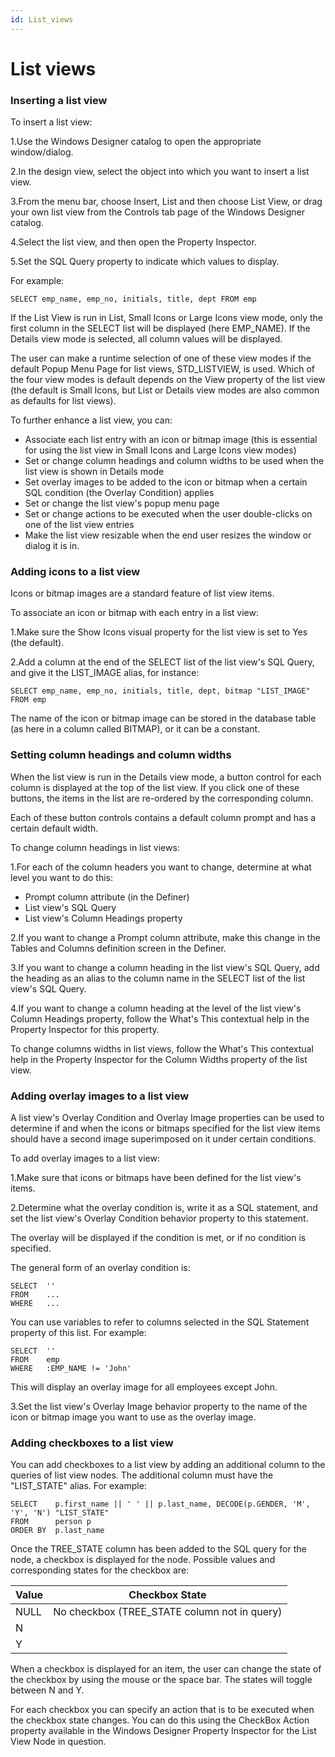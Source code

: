 ```yaml
---
id: List_views
---
```


# List views

### Inserting a list view

To insert a list view:

1.Use the Windows Designer catalog to open the appropriate window/dialog.

2.In the design view, select the object into which you want to insert a list view.

3.From the menu bar, choose Insert, List and then choose List View, or drag your own list view from the Controls tab page of the Windows Designer catalog.

4.Select the list view, and then open the Property Inspector.

5.Set the SQL Query property to indicate which values to display.

For example:

```
SELECT emp_name, emp_no, initials, title, dept FROM emp
```

If the List View is run in List, Small Icons or Large Icons view mode, only the first column in the SELECT list will be displayed (here EMP_NAME). If the Details view mode is selected, all column values will be displayed.

The user can make a runtime selection of one of these view modes if the default Popup Menu Page for list views, STD_LISTVIEW, is used. Which of the four view modes is default depends on the View property of the list view (the default is Small Icons, but List or Details view modes are also common as defaults for list views).

To further enhance a list view, you can:

- Associate each list entry with an icon or bitmap image (this is essential for using the list view in Small Icons and Large Icons view modes)
- Set or change column headings and column widths to be used when the list view is shown in Details mode
- Set overlay images to be added to the icon or bitmap when a certain SQL condition (the Overlay Condition) applies
- Set or change the list view's popup menu page
- Set or change actions to be executed when the user double-clicks on one of the list view entries
- Make the list view resizable when the end user resizes the window or dialog it is in.

### Adding icons to a list view

Icons or bitmap images are a standard feature of list view items.

To associate an icon or bitmap with each entry in a list view:

1.Make sure the Show Icons visual property for the list view is set to Yes (the default).

2.Add a column at the end of the SELECT list of the list view's SQL Query, and give it the LIST_IMAGE alias, for instance:

```
SELECT emp_name, emp_no, initials, title, dept, bitmap "LIST_IMAGE"
FROM emp

```

The name of the icon or bitmap image can be stored in the database table (as here in a column called BITMAP), or it can be a constant.

### Setting column headings and column widths

When the list view is run in the Details view mode, a button control for each column is displayed at the top of the list view. If you click one of these buttons, the items in the list are re-ordered by the corresponding column.

Each of these button controls contains a default column prompt and has a certain default width.

To change column headings in list views:

1.For each of the column headers you want to change, determine at what level you want to do this:

- Prompt column attribute (in the Definer)
- List view's SQL Query
- List view's Column Headings property

2.If you want to change a Prompt column attribute, make this change in the Tables and Columns definition screen in the Definer.

3.If you want to change a column heading in the list view's SQL Query, add the heading as an alias to the column name in the SELECT list of the list view's SQL Query.

4.If you want to change a column heading at the level of the list view's Column Headings property, follow the What's This contextual help in the Property Inspector for this property.

To change columns widths in list views, follow the What's This contextual help in the Property Inspector for the Column Widths property of the list view.

### Adding overlay images to a list view

A list view's Overlay Condition and Overlay Image properties can be used to determine if and when the icons or bitmaps specified for the list view items should have a second image superimposed on it under certain conditions.

To add overlay images to a list view:

1.Make sure that icons or bitmaps have been defined for the list view's items.

2.Determine what the overlay condition is, write it as a SQL statement, and set the list view's Overlay Condition behavior property to this statement.

The overlay will be displayed if the condition is met, or if no condition is specified.

The general form of an overlay condition is:

```
SELECT  ''
FROM    ...
WHERE   ...

```

You can use variables to refer to columns selected in the SQL Statement property of this list. For example:

```
SELECT  ''
FROM    emp
WHERE   :EMP_NAME != 'John'

```

This will display an overlay image for all employees except John.

3.Set the list view's Overlay Image behavior property to the name of the icon or bitmap image you want to use as the overlay image.

### Adding checkboxes to a list view

You can add checkboxes to a list view by adding an additional column to the queries of list view nodes. The additional column must have the "LIST_STATE" alias. For example:

```
SELECT    p.first_name || ' ' || p.last_name, DECODE(p.GENDER, 'M', 'Y', 'N') "LIST_STATE"
FROM      person p
ORDER BY  p.last_name

```

Once the TREE_STATE column has been added to the SQL query for the node, a checkbox is displayed for the node. Possible values and corresponding states for the checkbox are:

|**Value**|**Checkbox State**|
|--------|--------|
|NULL    |No checkbox (TREE_STATE column not in query)|
|N       |        |
|Y       |        |



When a checkbox is displayed for an item, the user can change the state of the checkbox by using the mouse or the space bar. The states will toggle between N and Y.

For each checkbox you can specify an action that is to be executed when the checkbox state changes. You can do this using the CheckBox Action property available in the Windows Designer Property Inspector for the List View Node in question.

 